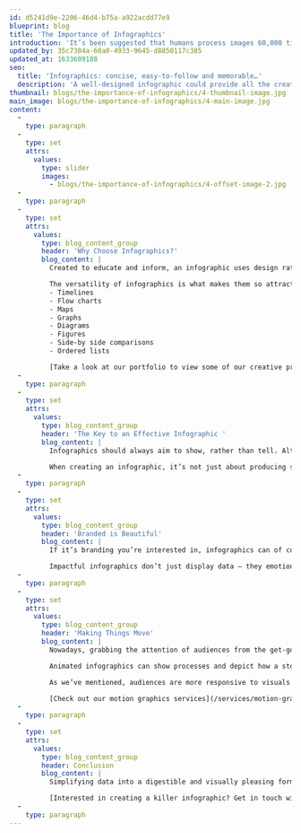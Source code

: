 ```yaml
---
id: d5241d9e-2206-46d4-b75a-a922acdd77e9
blueprint: blog
title: 'The Importance of Infographics'
introduction: 'It’s been suggested that humans process images 60,000 times faster than text. It’s nice to have a little [science](http://www.t-sciences.com/news/humans-process-visual-data-better) to back up the age-old idiom ‘a picture’s worth a thousand words’, not least because it reinforces our long-held opinion that infographics are, well… pretty good.'
updated_by: 35c7384a-60a0-4933-9645-d8850117c385
updated_at: 1633609188
seo:
  title: 'Infographics: concise, easy-to-follow and memorable…'
  description: 'A well-designed infographic could provide all the creative answers you’re looking for. Get in touch with our team today on 01253 297900.'
thumbnail: blogs/the-importance-of-infographics/4-thumbnail-image.jpg
main_image: blogs/the-importance-of-infographics/4-main-image.jpg
content:
  -
    type: paragraph
  -
    type: set
    attrs:
      values:
        type: slider
        images:
          - blogs/the-importance-of-infographics/4-offset-image-2.jpg
  -
    type: paragraph
  -
    type: set
    attrs:
      values:
        type: blog_content_group
        header: 'Why Choose Infographics?'
        blog_content: |
          Created to educate and inform, an infographic uses design rationale to simplify complex data and present it in an easy-to-digest format. Nobody enjoys staring into an endless abyss of statistics – thankfully, an infographic can contextualise information and save us from drowning in a sea of numbers and figures.

          The versatility of infographics is what makes them so attractive as a design solution. There are a number of ways to present data, including:
          - Timelines
          - Flow charts
          - Maps
          - Graphs
          - Diagrams
          - Figures
          - Side-by side comparisons
          - Ordered lists

          [Take a look at our portfolio to view some of our creative projects](/work)
  -
    type: paragraph
  -
    type: set
    attrs:
      values:
        type: blog_content_group
        header: 'The Key to an Effective Infographic '
        blog_content: |
          Infographics should always aim to show, rather than tell. Although text always plays a vital role in any design, the visual aspects of an infographic should be able to communicate effectively without an over-reliance on typography. 

          When creating an infographic, it’s not just about producing something that looks good – designers must also be able to figure out the best way of visualising and representing data depending on the topic at hand. The central concept behind an infographic should be reflected in the data that is being presented, which is why a designer needs to be able to interpret the relationship between different sets of information.
  -
    type: paragraph
  -
    type: set
    attrs:
      values:
        type: blog_content_group
        header: 'Branded is Beautiful'
        blog_content: |
          If it’s branding you’re interested in, infographics can of course be designed to adhere company guidelines. Branded infographics are effective because they tell a data-driven story alongside your brand’s own narrative, offering an ideal means of applying your company’s expertise and authority to matters. Whether designed for a set of annual reports or an Instagram post, an engaging and relevant infographic will lead people to value your brand’s credibility. 

          Impactful infographics don’t just display data – they emotionally connect with audiences. Ultimately, you’re looking for a reaction from people, a feeling which – by association of visual elements such as your logo, colour choice and typography – will remind people of your brand.
  -
    type: paragraph
  -
    type: set
    attrs:
      values:
        type: blog_content_group
        header: 'Making Things Move'
        blog_content: |
          Nowadays, grabbing the attention of audiences from the get-go is becoming an increasingly difficult task. Turning static infographics into animated ones provides a potential solution.  

          Animated infographics can show processes and depict how a story unfolds. By showing the transition of information from one point to another, we can break things down and help viewers to grasp exactly what is being communicated. 

          As we’ve mentioned, audiences are more responsive to visuals that provide emotional stimulation. Combine that with the engagement that motion graphics brings to the table and you’ll increase the likelihood of content being shared, ultimately widening your audience reach. Whether breathing new life into older static infographics or producing something completely new, there’s no doubt that incorporating animation allows you to get more mileage out of infographics.

          [Check out our motion graphics services](/services/motion-graphics)
  -
    type: paragraph
  -
    type: set
    attrs:
      values:
        type: blog_content_group
        header: Conclusion
        blog_content: |
          Simplifying data into a digestible and visually pleasing format isn’t always a walk in the park – but it is effective. Infographics reach out to people: they’re concise, easy-to-follow and, most important of all, memorable. Capitalise on all three of those qualities and you’ll soon leave a lasting impression on your audience.

          [Interested in creating a killer infographic? Get in touch with the Think!Creative team today.](/contact)
  -
    type: paragraph
---
```

